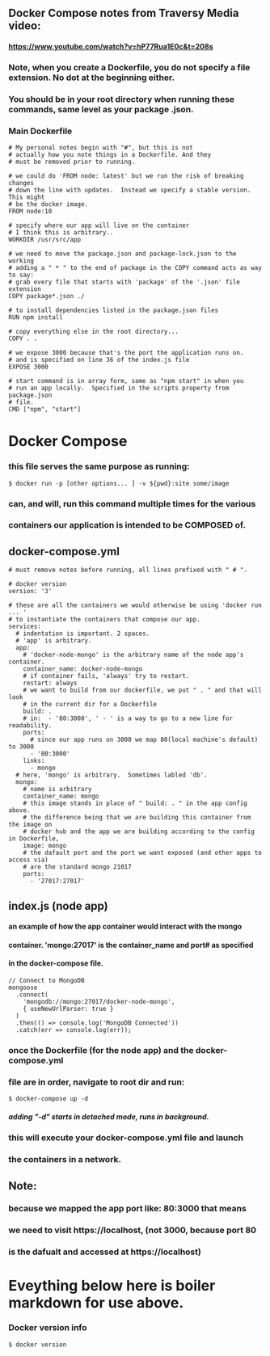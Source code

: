 ## Docker Compose notes from Traversy Media video:
#### https://www.youtube.com/watch?v=hP77Rua1E0c&t=208s

### Note, when you create a Dockerfile, you do not specify a file extension. No dot at the beginning either.
### You should be in your root directory when running these commands, same level as your package .json.

### Main Dockerfile

```
# My personal notes begin with "#", but this is not
# actually how you note things in a Dockerfile. And they
# must be removed prior to running.

# we could do 'FROM node: latest' but we run the risk of breaking changes
# down the line with updates.  Instead we specify a stable version. This might
# be the docker image.  
FROM node:10

# specify where our app will live on the container
# I think this is arbitrary..
WORKDIR /usr/src/app

# we need to move the package.json and package-lock.json to the working
# adding a " * " to the end of package in the COPY command acts as way to say:
# grab every file that starts with 'package' of the '.json' file extension
COPY package*.json ./

# to install dependencies listed in the package.json files
RUN npm install

# copy everything else in the root directory...
COPY . .

# we expose 3000 because that's the port the application runs on.
# and is specified on line 36 of the index.js file
EXPOSE 3000

# start command is in array form, same as "npm start" in when you
# run an app locally.  Specified in the scripts property from package.json
# file.
CMD ["npm", "start"]
```

# Docker Compose
### this file serves the same purpose as running:

```
$ docker run -p [other options... ] -v ${pwd}:site some/image
```

### can, and will, run this command multiple times for the various
### containers our application is intended to be COMPOSED of.
## docker-compose.yml

```
# must remove notes before running, all lines prefixed with " # ".

# docker version
version: '3'

# these are all the containers we would otherwise be using 'docker run ... '
# to instantiate the containers that compose our app.
services:
  # indentation is important. 2 spaces.
  # 'app' is arbitrary.
  app:
    # 'docker-node-mongo' is the arbitrary name of the node app's container.
    container_name: docker-node-mongo
    # if container fails, 'always' try to restart.
    restart: always
    # we want to build from our dockerfile, we put " . " and that will look
    # in the current dir for a Dockerfile
    build: .
    # in:  - '80:3000', ' - ' is a way to go to a new line for readability.
    ports:
      # since our app runs on 3000 we map 80(local machine's default) to 3000
      - '80:3000'
    links:
      - mongo
  # here, 'mongo' is arbitrary.  Sometimes labled 'db'.
  mongo:
    # name is arbitrary
    container_name: mongo
    # this image stands in place of " build: . " in the app config above.
    # the difference being that we are building this container from the image on
    # docker hub and the app we are building according to the config in Dockerfile,
    image: mongo
    # the dafault port and the port we want exposed (and other apps to access via)
    # are the standard mongo 21017
    ports:
      - '27017:27017'
```

## index.js (node app)
#### an example of how the app container would interact with the mongo
#### container. 'mongo:27017' is the container_name and port# as specified
#### in the docker-compose file.

```
// Connect to MongoDB
mongoose
  .connect(
    'mongodb://mongo:27017/docker-node-mongo',
    { useNewUrlParser: true }
  )
  .then(() => console.log('MongoDB Connected'))
  .catch(err => console.log(err));
```
### once the Dockerfile (for the node app) and the docker-compose.yml
### file are in order, navigate to root dir and run:

```
$ docker-compose up -d
```

##### adding "-d" starts in detached mode, runs in background.
### this will execute your docker-compose.yml file and launch
### the containers in a network.

## Note:
### because we mapped the app port like: 80:3000 that means
### we need to visit https://localhost, (not 3000, because port 80
### is the dafualt and accessed at https://localhost)

# Eveything below here is boiler markdown for use above.

### Docker version info

```
$ docker version
```
